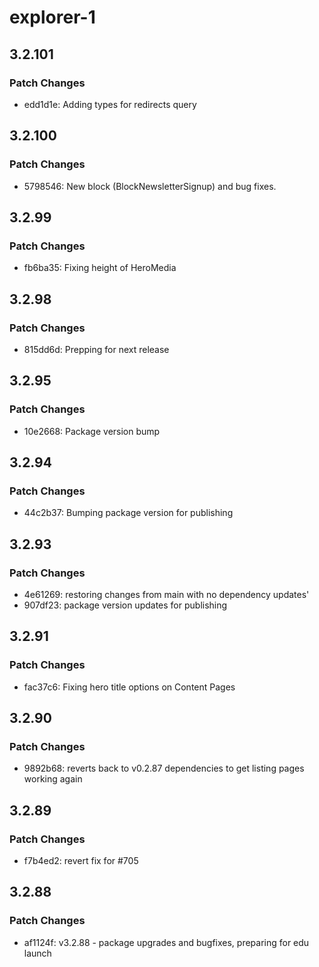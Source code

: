 # explorer-1

## 3.2.101

### Patch Changes

- edd1d1e: Adding types for redirects query

## 3.2.100

### Patch Changes

- 5798546: New block (BlockNewsletterSignup) and bug fixes.

## 3.2.99

### Patch Changes

- fb6ba35: Fixing height of HeroMedia

## 3.2.98

### Patch Changes

- 815dd6d: Prepping for next release

## 3.2.95

### Patch Changes

- 10e2668: Package version bump

## 3.2.94

### Patch Changes

- 44c2b37: Bumping package version for publishing

## 3.2.93

### Patch Changes

- 4e61269: restoring changes from main with no dependency updates'
- 907df23: package version updates for publishing

## 3.2.91

### Patch Changes

- fac37c6: Fixing hero title options on Content Pages

## 3.2.90

### Patch Changes

- 9892b68: reverts back to v0.2.87 dependencies to get listing pages working again

## 3.2.89

### Patch Changes

- f7b4ed2: revert fix for #705

## 3.2.88

### Patch Changes

- af1124f: v3.2.88 - package upgrades and bugfixes, preparing for edu launch
